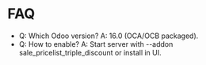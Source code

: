 # FAQ

- Q: Which Odoo version? A: 16.0 (OCA/OCB packaged).
- Q: How to enable? A: Start server with --addon sale_pricelist_triple_discount or install in UI.
